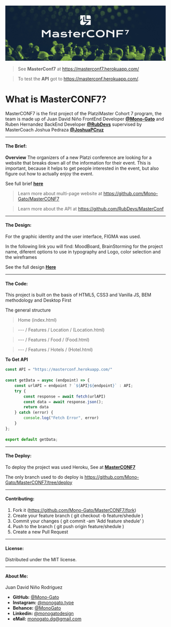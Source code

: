 [![MasterCONF7](https://raw.githubusercontent.com/Mono-Gato/MasterCONF7/main/md/Readme.md.jpg "MasterCONF7")](https://masterconf7.herokuapp.com/ "MasterCONF7")

>See **MasterConf7** at https://masterconf7.herokuapp.com/

>To test the **API** got to https://masterconf.herokuapp.com/.

# What is MasterCONF7?
MasterCONF7 is the first project of the PlatziMaster Cohort 7 program, the team is made up of Juan David Niño FrontEnd Developer [**@Mono-Gato**](https://github.com/Mono-Gato "@Mono-Gato") and Ruben Hernandez BackEnd Developer [**@RubDevs**](https://github.com/RubDevs "@RubDevs") supervised by MasterCoach Joshua Pedraza [**@JoshuaPCruz**](https://github.com/JoshuaPCruz "@JoshuaPCruz")

------------



#### The Brief:
**Overview**
The organizers of a new Platzi conference are looking for a website that breaks down all of the information for their event. This is important, because it helps to get
people interested in the event, but also figure out how to actually enjoy the event.

See full brief [**here**](https://github.com/Mono-Gato/MasterCONF7/blob/main/md/Conference_Schedule_A.pdf "PDF")

>Learn more about multi-page website at https://github.com/Mono-Gato/MasterCONF7

>Learn more about the API at https://github.com/RubDevs/MasterConf

------------

#### The Design:
For the graphic identity and the user interface, FIGMA was used.

In the following link you will find: MoodBoard, BrainStorming for the project name, diferent options to use in typography and Logo, color selection and the wireframes

See the full design [**Here**](https://www.figma.com/file/1U9LD4aEpVcQMbDy7CGvOD/Conference-Schedule-A?node-id=0%3A1 "** Here**")

------------
#### The Code:

This project is built on the basis of HTML5, CSS3 and Vanilla JS, BEM methodology and Desktop First

The general structure
>Home (index.html)

>--- / Features / Location / (Location.html)

>--- / Features / Food / (Food.html)

>--- / Features / Hotels / (Hotel.html)


**To Get API** 

```javascript
const API = "https://masterconf.herokuapp.com/"

const getData = async (endpoint) => {
    const urlAPI = endpoint ? `${API}${endpoint}` : API;
    try {
        const response = await fetch(urlAPI)
        const data = await response.json();
        return data
    } catch (error) {
        console.log("Fetch Error", error)
    }
};

export default getData;
```

------------

#### The Deploy:


To deploy the project was used Heroku, See at [**MasterCONF7**](https://masterconf7.herokuapp.com/ "**MasterCONF7**")

The only branch used to do deploy is https://github.com/Mono-Gato/MasterCONF7/tree/deploy

------------

#### Contributing:

1. Fork it (https://github.com/Mono-Gato/MasterCONF7/fork)
2. Create your feature branch ( git checkout -b feature/shedule )
3. Commit your changes ( git commit -am 'Add feature shedule' )
4. Push to the branch ( git push origin feature/shedule )
5. Create a new Pull Request

------------

#### License:

Distributed under the MIT license.

------------
#### About Me:

Juan David Niño Rodriguez

- **GitHub:** [@Mono-Gato](https://github.com/Mono-Gato "@Mono-Gato")
- **Instagram:** [@monogato.type](https://www.instagram.com/monogato.type/ "@monogato.type")
- **Behance:** [@MonoGato](https://www.behance.net/monogatodesign "@MonoGato")
- **Linkedin:** [@monogatodesign](https://www.linkedin.com/in/monogatodesign/ "@monogatodesign")
- **eMail:** monogato.dg@gmail.com
